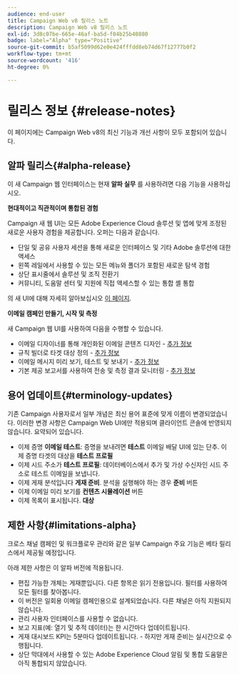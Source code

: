 ```yaml
---
audience: end-user
title: Campaign Web v8 릴리스 노트
description: Campaign Web v8 릴리스 노트
exl-id: 3d8c07be-665e-46af-ba5d-f04b25b40880
badge: label="Alpha" type="Positive"
source-git-commit: b5af5099d62e0e424fffdd8eb74d67f12777b0f2
workflow-type: tm+mt
source-wordcount: '416'
ht-degree: 0%

---
```



# 릴리스 정보 {#release-notes}

이 페이지에는 Campaign Web v8의 최신 기능과 개선 사항이 모두 포함되어 있습니다.

## 알파 릴리스{#alpha-release}

이 새 Campaign 웹 인터페이스는 현재 **알파 실무** 를 사용하려면 다음 기능을 사용하십시오.

**현대적이고 직관적이며 통합된 경험**

Campaign 새 웹 UI는 모든 Adobe Experience Cloud 솔루션 및 앱에 맞게 조정된 새로운 사용자 경험을 제공합니다. 오퍼는 다음과 같습니다.

* 단일 및 공유 사용자 세션을 통해 새로운 인터페이스 및 기타 Adobe 솔루션에 대한 액세스
* 왼쪽 레일에서 사용할 수 있는 모든 메뉴와 폴더가 포함된 새로운 탐색 경험
* 상단 표시줄에서 솔루션 및 조직 전환기
* 커뮤니티, 도움말 센터 및 지원에 직접 액세스할 수 있는 통합 셸 통합
<!--
No search and pulse notifications in Alpha
-->

의 새 UI에 대해 자세히 알아보십시오 [이 페이지](../get-started/user-interface.md).

**이메일 캠페인 만들기, 시작 및 측정**

새 Campaign 웹 UI를 사용하여 다음을 수행할 수 있습니다.

* 이메일 디자이너를 통해 개인화된 이메일 콘텐츠 디자인 - [추가 정보](../content/edit-content.md)
* 규칙 빌더로 타겟 대상 정의 - [추가 정보](../audience/about-audiences.md)
* 이메일 메시지 미리 보기, 테스트 및 보내기 - [추가 정보](../monitor/prepare-send.md)
* 기본 제공 보고서를 사용하여 전송 및 측정 결과 모니터링 - [추가 정보](../reporting/reports.md)

<!--
add info somewhere to remind users that
* they still have access to their console (+ link to v8 console doc)
* they keep their existing data (example: will be able to use their existing delivery templates to create deliveries)
-->


## 용어 업데이트{#terminology-updates}

기존 Campaign 사용자로서 일부 개념은 최신 용어 표준에 맞게 이름이 변경되었습니다. 이러한 변경 사항은 Campaign Web UI에만 적용되며 클라이언트 콘솔에 반영되지 않습니다. 요약되어 있습니다.

* 이제 증명 **이메일 테스트**: 증명을 보내려면 **테스트** 이메일 배달 UI에 있는 단추. 이제 증명 타겟의 대상을 **테스트 프로필**
* 이제 시드 주소가 **테스트 프로필**: 데이터베이스에서 추가 및 가상 수신자인 시드 주소로 테스트 이메일을 보냅니다.
* 이제 게재 분석입니다 **게재 준비**. 분석을 실행해야 하는 경우 **준비** 버튼
* 이제 이메일 미리 보기를 **컨텐츠 시뮬레이션** 버튼
* 이제 목록이 표시됩니다. **대상**

## 제한 사항{#limitations-alpha}

크로스 채널 캠페인 및 워크플로우 관리와 같은 일부 Campaign 주요 기능은 베타 릴리스에서 제공될 예정입니다.

아래 제한 사항은 이 알파 버전에 적용됩니다.

* 편집 가능한 개체는 게재뿐입니다. 다른 항목은 읽기 전용입니다. 필터를 사용하여 모든 필터를 찾아봅니다.
* 이 버전은 일회용 이메일 캠페인용으로 설계되었습니다. 다른 채널은 아직 지원되지 않습니다.
* 관리 사용자 인터페이스를 사용할 수 없습니다.
* 보고 지표(예: 열기 및 추적 데이터)는 한 시간마다 업데이트됩니다.
* 게재 대시보드 KPI는 5분마다 업데이트됩니다. - 하지만 게재 준비는 실시간으로 수행됩니다.
* 상단 막대에서 사용할 수 있는 Adobe Experience Cloud 알림 및 통합 도움말은 아직 통합되지 않았습니다.

